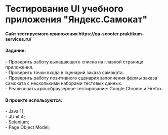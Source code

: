 <h1> Тестирование UI учебного приложения "Яндекс.Самокат"</h1>
<h4> Сайт тестируемого приложения https://qa-scooter.praktikum-services.ru/ </h4>
<h4> Задание:</h4>
- Проверить работу выпадающего списка на главной странице приложения. <br>
- Проверить точки входа в сценарий заказа самоката. <br>
- Проверить работу позитивного сценария заполнения формы заказа самоката с несколькими наборами тестовых данных. <br> 
- Реализовать кроссбраузерное тестирование: Google Chrome и Firefox. <br>
<h4> В проекте используются: </h4>
  - Java 11; <br>
  - JUnit 4; <br>
  - Selenium; <br>
  - Page Object Model; <br>
